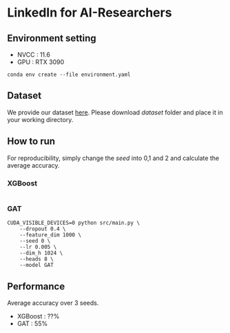 # LinkedIn for AI-Researchers

## Environment setting
* NVCC : 11.6
* GPU : RTX 3090
```
conda env create --file environment.yaml
```

## Dataset
We provide our dataset [here](https://drive.google.com/drive/folders/1kS5mJAHnnpPLVAxf5LwrOYpMn0Wdm8Im?usp=sharing). Please download *dataset* folder and place it in your working directory.

## How to run
For reproducibility, simply change the *seed* into 0,1 and 2 and calculate the average accuracy.
### XGBoost
```

```

### GAT
```
CUDA_VISIBLE_DEVICES=0 python src/main.py \
    --dropout 0.4 \
    --feature_dim 1000 \
    --seed 0 \
    --lr 0.005 \
    --dim_h 1024 \
    --heads 8 \
    --model GAT
```

## Performance
Average accuracy over 3 seeds.
* XGBoost : ??%
* GAT : 55%

